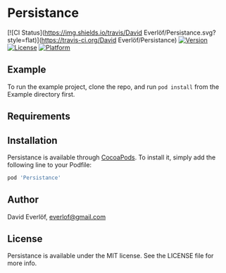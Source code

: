 # Persistance

[![CI Status](https://img.shields.io/travis/David Everlöf/Persistance.svg?style=flat)](https://travis-ci.org/David Everlöf/Persistance)
[![Version](https://img.shields.io/cocoapods/v/Persistance.svg?style=flat)](https://cocoapods.org/pods/Persistance)
[![License](https://img.shields.io/cocoapods/l/Persistance.svg?style=flat)](https://cocoapods.org/pods/Persistance)
[![Platform](https://img.shields.io/cocoapods/p/Persistance.svg?style=flat)](https://cocoapods.org/pods/Persistance)

## Example

To run the example project, clone the repo, and run `pod install` from the Example directory first.

## Requirements

## Installation

Persistance is available through [CocoaPods](https://cocoapods.org). To install
it, simply add the following line to your Podfile:

```ruby
pod 'Persistance'
```

## Author

David Everlöf, everlof@gmail.com

## License

Persistance is available under the MIT license. See the LICENSE file for more info.

